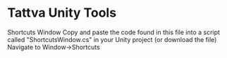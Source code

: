 # Tattva Unity Tools
Shortcuts Window
Copy and paste the code found in this file into a script called "ShortcutsWindow.cs" in your Unity project (or download the file)
Navigate to Window->Shortcuts 
